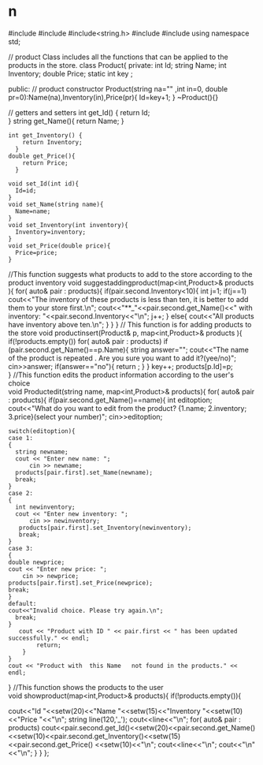 # n
#include<iostream>
#include<iomanip>
#include<string.h>
#include<fstream>
#include<map>
using namespace std;

// product Class includes all the functions that can be applied to the products in the store.
class Product{
  private:
    int Id;
    string Name;
    int Inventory;
    double Price;
    static int key ;
    
  public:
 // product constructor
    Product(string na="" ,int in=0, double pr=0):Name(na),Inventory(in),Price(pr){
    Id=key+1;
    }
     ~Product(){}
     
// getters and setters
    int get_Id() {
      return Id;  
    }
    string  get_Name(){
      return Name;
    }
    
    int get_Inventory() {
        return Inventory;
      }
    double get_Price(){
        return Price;
      }
      
    void set_Id(int id){
      Id=id;
    }
    void set_Name(string name){
      Name=name;
    }
    void set_Inventory(int inventory){
      Inventory=inventory;
    }
    void set_Price(double price){
      Price=price;
    }
//This function suggests what products to add to the store according to the product inventory
void suggestaddingproduct(map<int,Product>& products ){
    for( auto& pair : products){
    if(pair.second.Inventory<10){
        int j=1;
  if(j==1)
cout<<"The inventory of these products is less than ten, it is better to add them to your store first.\n";
      cout<<"**_"<<pair.second.get_Name()<<"  with inventory: "<<pair.second.Inventory<<"\n";
      j++;
    }
    else{
      cout<<"All products have inventory above ten.\n";
    }
    }
}
//    This function is for adding products to the store
    void productinsert(Product& p, map<int,Product>& products ){
      if(!products.empty())
       for( auto& pair : products)
      if (pair.second.get_Name()==p.Name){
        string answer="";
        cout<<"The name of the product is repeated . Are you sure you want to add it?(yee/no)";
        cin>>answer;
        if(answer=="no"){
        return ;
        }
      }
    key++;
    products[p.Id]=p;  
      }
//This function edits the product information according to the user's choice    
  void Productedit(string name, map<int,Product>& products){
    for( auto& pair : products){
       if(pair.second.get_Name()==name){
    int editoption;
    cout<<"What do you want to edit from the product? {1.name; 2.inventory; 3.price}(select your number)";
    cin>>editoption;
    
    switch(editoption){
    case 1:
    {
      string newname;
      cout << "Enter new name: ";
          cin >> newname;
      products[pair.first].set_Name(newname);
      break;
    }
    case 2:
    {
      int newinventory;
      cout << "Enter new inventory: ";
          cin >> newinventory;
       products[pair.first].set_Inventory(newinventory);
       break;
    }
    case 3:
    {
    double newprice;
    cout << "Enter new price: ";
        cin >> newprice;    
    products[pair.first].set_Price(newprice);
    break;    
    }
    default:
    cout<<"Invalid choice. Please try again.\n";
      break;
    }
       cout << "Product with ID " << pair.first << " has been updated successfully." << endl;
            return;
        }
    }
    cout << "Product with  this Name   not found in the products." << endl;
}
//This function shows the products to the user  
    void showproduct(map<int,Product>& products){
  if(!products.empty()){
  
  cout<<"Id "<<setw(20)<<"Name "<<setw(15)<<"Inventory "<<setw(10)<<"Price "<<"\n";
  string line(120,'_');
  cout<<line<<"\n";
  for( auto& pair : products)
    cout<<pair.second.get_Id()<<setw(20)<<pair.second.get_Name()<<setw(10)<<pair.second.get_Inventory()<<setw(15)<<pair.second.get_Price()
  <<setw(10)<<"\n";
      cout<<line<<"\n";
      cout<<"\n"<<"\n";
      }
  }
};
